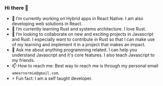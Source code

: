 ### Hi there 👋

- 🔭 I’m currently working on Hybrid apps in React Native. I am also developing web solutions in React.
- 🌱 I’m currently learning Rust and systems architecture. I love Rust.
- 👯 I’m looking to collaborate on new and exciting projects in Javascript and Rust. I especially want to contribute in Rust so that I can make use of my learning and implement it in a project that makes an impact.
- 💬 Ask me about anything programming related. I can help you understand Javascript and it's core features. I also teach Javascript to my friends.
- 📫 How to reach me: Best way to reach me is through my personal email `ameernormie@gmail.com`. 
- ⚡ Fun fact: I am a self taught developer. 


<!--
**ameernormie/ameernormie** is a ✨ _special_ ✨ repository because its `README.md` (this file) appears on your GitHub profile.

Here are some ideas to get you started:

- 🔭 I’m currently working on ...
- 🌱 I’m currently learning ...
- 👯 I’m looking to collaborate on ...
- 🤔 I’m looking for help with ...
- 💬 Ask me about ...
- 📫 How to reach me: ...
- 😄 Pronouns: ...
- ⚡ Fun fact: ...
-->
